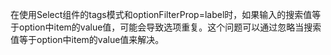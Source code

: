 在使用Select组件的tags模式和optionFilterProp=label时，如果输入的搜索值等于option中item的value值，可能会导致选项重复。这个问题可以通过忽略当搜索值等于option中item的value值来解决。
